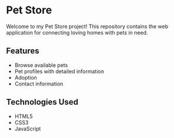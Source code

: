 # Pet Store

Welcome to my Pet Store project! This repository contains the web application for connecting loving homes with pets in need.

## Features
- Browse available pets
- Pet profiles with detailed information
- Adoption 
- Contact information

## Technologies Used
- HTML5
- CSS3
- JavaScript

